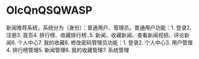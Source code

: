# OIcQnQSQWASP
新闻推荐系统，系统分为（身份）：普通用户、管理员。普通用户功能：1. 登录2. 注册3. 首页4. 排行榜、收藏排行榜..5. 新闻、收藏新闻、查看新闻视频、评论新闻6. 个人中心7. 我的收藏8. 修改密码管理员功能：1. 登录2. 个人中心3. 用户管理4. 排行榜管理5. 新闻管理6. 我的收藏管理7. 系统管理 
